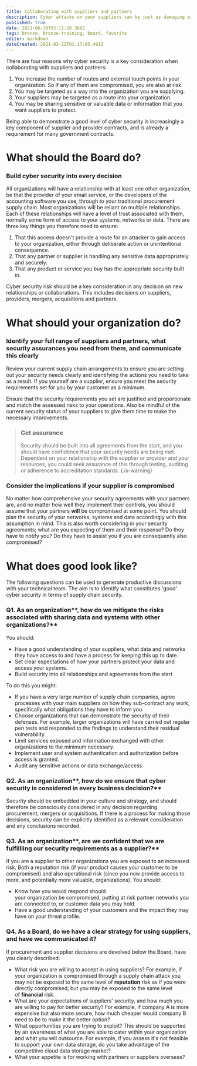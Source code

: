 ```yaml
---
title: Collaborating with suppliers and partners
description: Cyber attacks on your suppliers can be just as damaging as an attack on your own networks.
published: true
date: 2021-06-30T02:11:28.368Z
tags: bronze, bronze-training, board, favorite
editor: markdown
dateCreated: 2021-02-22T01:17:05.491Z
---
```


There are four reasons why cyber security is a key consideration when collaborating with suppliers and partners:

1.  You increase the number of routes and external touch points in your organization. So if any of them are compromised, you are also at risk.
2.  You may be targeted as a way into the organization you are supplying.
3.  Your suppliers may be targeted as a route into your organization.
4.  You may be sharing sensitive or valuable data or information that you want suppliers to protect.

Being able to demonstrate a good level of cyber security is increasingly a key component of supplier and provider contracts, and is already a requirement for many government contracts.

# What should the Board do?

###   **Build cyber security into every decision**

All organizations will have a relationship with at least one other organization, be that the provider of your email service, or the developers of the accounting software you use, through to your traditional procurement supply chain. Most organizations will be reliant on multiple relationships. Each of these relationships will have a level of trust associated with them, normally some form of access to your systems, networks or data. There are three key things you therefore need to ensure:

1.  That this access doesn't provide a route for an attacker to gain access to your organization, either through deliberate action or unintentional consequence.
2.  That any partner or supplier is handling any sensitive data appropriately and securely.
3.  That any product or service you buy has the appropriate security built in.

Cyber security risk should be a key consideration in any decision on new relationships or collaborations. This includes decisions on suppliers, providers, mergers, acquisitions and partners.

# What should your organization do?

###   **Identify your full range of suppliers and partners, what security assurances you need from them, and communicate this clearly**

Review your current supply chain arrangements to ensure you are setting out your security needs clearly and identifying the actions you need to take as a result. If you yourself are a supplier, ensure you meet the security requirements set for you by your customer as a minimum.

Ensure that the security requirements you set are justified and proportionate and match the assessed risks to your operations. Also be mindful of the current security status of your suppliers to give them time to make the necessary improvements.

> ###   **Get assurance**
> 
> Security should be built into all agreements from the start, and you should have confidence that your security needs are being met. Dependent on your relationship with the supplier or provider and your resources, you could seek assurance of this through testing, auditing or adherence to accreditation standards.
{.is-warning}


###   **Consider the implications if your supplier is compromised**

No matter how comprehensive your security agreements with your partners are, and no matter how well they implement their controls, you should assume that your partners **will** be compromised at some point. You should plan the security of your networks, systems and data accordingly with this assumption in mind. This is also worth considering in your security agreements; what are you expecting of them and their response? Do they have to notify you? Do they have to assist you if you are consequently also compromised?

# What does good look like?

The following questions can be used to generate productive discussions with your technical team. The aim is to identify what constitutes 'good' cyber security in terms of supply chain security.

###   **Q1. As an** organization**, how do we mitigate the risks associated with sharing data and systems with other organizations?**

You should:

-   Have a good understanding of your suppliers, what data and networks they have access to and have a process for keeping this up to date.
-   Set clear expectations of how your partners protect your data and access your systems.
-   Build security into all relationships and agreements from the start

To do this you might:

-   If you have a very large number of supply chain companies, agree processes with your main suppliers on how they sub-contract any work, specifically what obligations they have to inform you.
-   Choose organizations that can demonstrate the security of their defenses. For example, larger organizations will have carried out regular pen tests and responded to the findings to understand their residual vulnerability.
-   Limit services exposed and information exchanged with other organizations to the minimum necessary.
-   Implement user and system authentication and authorization before access is granted.
-   Audit any sensitive actions or data exchange/access.

###   **Q2. As an** organization**, how do we ensure that cyber security is considered in every business decision?**

Security should be embedded in your culture and strategy, and should therefore be consciously considered in any decision regarding procurement, mergers or acquisitions. If there is a process for making those decisions, security can be explicitly identified as a relevant consideration and any conclusions recorded.

###   **Q3. As an** organization**, are we confident that we are fulfillling our security requirements as a supplier?**

If you are a supplier to other organizations you are exposed to an increased risk. Both a reputation risk (if your product causes your customer to be compromised) and also operational risk (since you now provide access to more, and potentially more valuable, organizations). You should:

-   Know how you would respond should your organization be compromised, putting at risk partner networks you are connected to, or customer data you may hold.
-   Have a good understanding of your customers and the impact they may have on your threat profile.

###   **Q4. As a Board, do we have a clear strategy for using suppliers, and have we communicated it?**

If procurement and supplier decisions are devolved below the Board, have you clearly described:

-   What risk you are willing to accept in using suppliers? For example, if your organization is compromised through a supply chain attack you may not be exposed to the same level of **reputation** risk as if you were directly compromised, but you may be exposed to the same level of **financial** risk.
-   What are your expectations of suppliers' security, and how much you are willing to pay for better security? For example, if company A is more expensive but also more secure, how much cheaper would company B need to be to make it the better option?
-   What opportunities you are trying to exploit? This should be supported by an awareness of what you are able to cater within your organization and what you will outsource. For example, if you assess it's not feasible to support your own data storage, do you take advantage of the competitive cloud data storage market?
-   What your appetite is for working with partners or suppliers overseas?